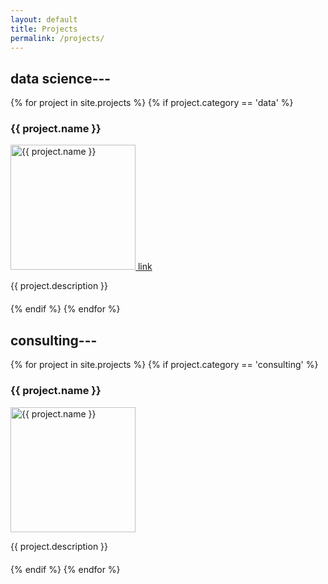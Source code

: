 ```yaml
---
layout: default
title: Projects
permalink: /projects/
---
```


## data science---


{% for project in site.projects %}
{% if project.category == 'data' %}
<div style="margin-bottom: 20px;">
  <h3>{{ project.name }}</h3>
  <!-- Attempt to load PNG or JPG -->
  <div>
    <a href="/assets/datapngs/{{ forloop.index }}.png" class="lightbox_trigger">
      <img src="/assets/datapngs/{{ forloop.index }}.png" alt="{{ project.name }}" style="height:200px; width:auto;">
    </a>
    <a href="{{project.url}}"> link </a>
  </div>
  <p>{{ project.description }}</p>
</div>
{% endif %}
{% endfor %}



## consulting---


{% for project in site.projects %}
{% if project.category == 'consulting' %}
<div style="margin-bottom: 20px;">
  <h3>{{ project.name }}</h3>
  <!-- Attempt to load PNG or JPG -->
  <div>
    <a href="/assets/consultingpngs/{{ forloop.index }}.png" class="lightbox_trigger">
      <img src="/assets/consultingpngs/{{ forloop.index }}.png" alt="{{ project.name }}" style="height:200px; width:auto;">
    </a>
  </div>
  <p>{{ project.description }}</p>
</div>
{% endif %}
{% endfor %}